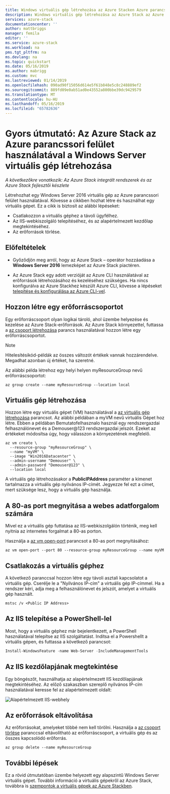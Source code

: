 ```yaml
---
title: Windows virtuális gép létrehozása az Azure Stacken Azure parancssori felületével |} A Microsoft Docs
description: Windows virtuális gép létrehozása az Azure Stack az Azure CLI használatával
services: azure-stack
documentationcenter: ''
author: mattbriggs
manager: femila
editor: ''
ms.service: azure-stack
ms.workload: na
pms.tgt_pltfrm: na
ms.devlang: na
ms.topic: quickstart
ms.date: 05/16/2019
ms.author: mabrigg
ms.custom: mvc
ms.lastreviewed: 01/14/2019
ms.openlocfilehash: 090ad90f15056d614e5f61b848e5c8c248889ef2
ms.sourcegitcommit: 889fd09e0ab51ad0e43552a800bbe39dc9429579
ms.translationtype: MT
ms.contentlocale: hu-HU
ms.lasthandoff: 05/16/2019
ms.locfileid: "65782636"
---
```

# <a name="quickstart-create-a-windows-server-virtual-machine-using-azure-cli-in-azure-stack"></a>Gyors útmutató: Az Azure Stack az Azure parancssori felület használatával a Windows Server virtuális gép létrehozása

‎*A következőkre vonatkozik: Az Azure Stack integrált rendszerek és az Azure Stack fejlesztői készlete*

Létrehozhat egy Windows Server 2016 virtuális gép az Azure parancssori felület használatával. Kövesse a cikkben hozhat létre és használhat egy virtuális gépet. Ez a cikk is biztosít az alábbi lépéseket:

* Csatlakozzon a virtuális géphez a távoli ügyfélhez.
* Az IIS-webkiszolgáló telepítéséhez, és az alapértelmezett kezdőlap megtekintéséhez.
* Az erőforrások törlése.

## <a name="prerequisites"></a>Előfeltételek

* Győződjön meg arról, hogy az Azure Stack – operátor hozzáadása a **Windows Server 2016** lemezképet az Azure Stack piactéren.

* Az Azure Stack egy adott verzióját az Azure CLI használatával az erőforrások létrehozásához és kezeléséhez szükséges. Ha nincs konfigurálva az Azure Stackhez készült Azure CLI, kövesse a lépéseket [telepítése és konfigurálása az Azure CLI-vel](azure-stack-version-profiles-azurecli2.md).

## <a name="create-a-resource-group"></a>Hozzon létre egy erőforráscsoportot

Egy erőforráscsoport olyan logikai tároló, ahol üzembe helyezése és kezelése az Azure Stack-erőforrások. Az Azure Stack környezettel, futtassa a [az csoport létrehozása](/cli/azure/group#az-group-create) parancs használatával hozzon létre egy erőforráscsoportot.

> [!NOTE]
>  Hitelesítésikód-példák az összes változót értékek vannak hozzárendelve. Megadhat azonban új értéket, ha szeretné.

Az alábbi példa létrehoz egy helyi helyen myResourceGroup nevű erőforráscsoportot:

```cli
az group create --name myResourceGroup --location local
```

## <a name="create-a-virtual-machine"></a>Virtuális gép létrehozása

Hozzon létre egy virtuális gépet (VM) használatával a [az virtuális gép létrehozása](/cli/azure/vm#az-vm-create) parancsot. Az alábbi példában a myVM nevű virtuális Gépet hoz létre. Ebben a példában Bemutatofelhasznalo használ egy rendszergazdai felhasználónevet és a Demouser@123 rendszergazdai jelszót. Ezeket az értékeket módosítsa úgy, hogy válasszon a környezetének megfelelő.

```cli
az vm create \
  --resource-group "myResourceGroup" \
  --name "myVM" \
  --image "Win2016Datacenter" \
  --admin-username "Demouser" \
  --admin-password "Demouser@123" \
  --location local
```

A virtuális gép létrehozásakor a **PublicIPAddress** paraméter a kimenet tartalmazza a virtuális gép nyilvános IP-címét. Jegyezze fel ezt a címet, mert szüksége lesz, hogy a virtuális gép használja.

## <a name="open-port-80-for-web-traffic"></a>A 80-as port megnyitása a webes adatforgalom számára

Mivel ez a virtuális gép futtatása az IIS-webkiszolgálón történik, meg kell nyitnia az internetes forgalmat a 80-as porton.

Használja a [az vm open-port](/cli/azure/vm) parancsot a 80-as port megnyitásához:

```cli
az vm open-port --port 80 --resource-group myResourceGroup --name myVM
```

## <a name="connect-to-the-virtual-machine"></a>Csatlakozás a virtuális géphez

A következő paranccsal hozzon létre egy távoli asztali kapcsolatot a virtuális gép. Cserélje le a "Nyilvános IP-cím" a virtuális gép IP-címmel. Ha a rendszer kéri, adja meg a felhasználónevet és jelszót, amelyet a virtuális gép használt.

```
mstsc /v <Public IP Address>
```

## <a name="install-iis-using-powershell"></a>Az IIS telepítése a PowerShell-lel

Most, hogy a virtuális géphez már bejelentkezett, a PowerShell használatával telepítse az IIS szolgáltatást. Indítsa el a Powershellt a virtuális gépen, és futtassa a következő parancsot:

```powershell
Install-WindowsFeature -name Web-Server -IncludeManagementTools
```

## <a name="view-the-iis-welcome-page"></a>Az IIS kezdőlapjának megtekintése

Egy böngészőt, használhatja az alapértelmezett IIS kezdőlapjának megtekintéséhez. Az előző szakaszban szereplő nyilvános IP-cím használatával keresse fel az alapértelmezett oldalt:

![Alapértelmezett IIS-webhely](./media/azure-stack-quick-create-vm-windows-cli/default-iis-website.png)

## <a name="clean-up-resources"></a>Az erőforrások eltávolítása

Az erőforrásokat, amelyeket többé nem kell törölni. Használja a [az csoport törlése](/cli/azure/group#az-group-delete) paranccsal eltávolítható az erőforráscsoport, a virtuális gép és az összes kapcsolódó erőforrás.

```cli
az group delete --name myResourceGroup
```

## <a name="next-steps"></a>További lépések

Ez a rövid útmutatóban üzembe helyezett egy alapszintű Windows Server virtuális gépet. További információ a virtuális gépekről az Azure Stack, továbbra is [szempontok a virtuális gépek az Azure Stackben](azure-stack-vm-considerations.md).
